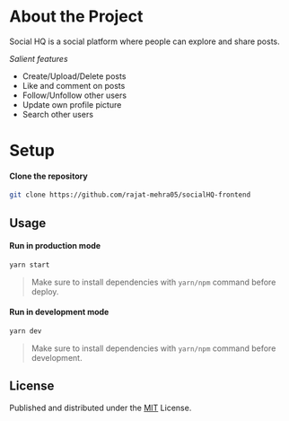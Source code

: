 # About the Project
  Social HQ is a social platform where people can explore and share posts.
  
  *Salient features*
  - Create/Upload/Delete posts
  - Like and comment on posts
  - Follow/Unfollow other users
  - Update own profile picture
  - Search other users

# Setup

#### Clone the repository

```bash
git clone https://github.com/rajat-mehra05/socialHQ-frontend
```

## Usage

#### Run in production mode

```bash
yarn start
```

> Make sure to install dependencies with `yarn/npm` command before deploy.

#### Run in development mode

```bash
yarn dev
```

> Make sure to install dependencies with `yarn/npm` command before development.


## License
Published and distributed under the [MIT](https://choosealicense.com/licenses/mit/) License.

